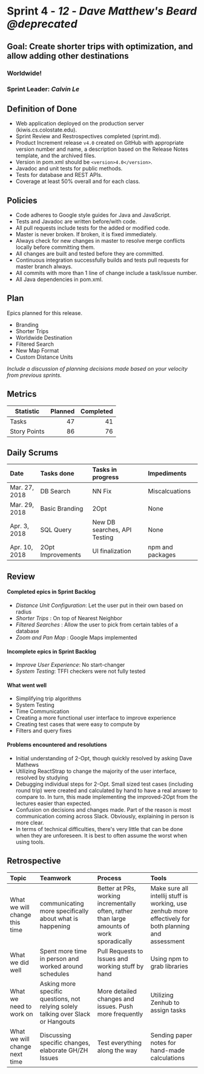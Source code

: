 # Sprint 4 - *12* - *Dave Matthew's Beard @deprecated*

## Goal: Create shorter trips with optimization, and allow adding other destinations

### Worldwide!
### Sprint Leader: *Calvin Le*

## Definition of Done

* Web application deployed on the production server (kiwis.cs.colostate.edu).
* Sprint Review and Restrospectives completed (sprint.md).
* Product Increment release `v4.0` created on GitHub with appropriate version number and name, a description based on the Release Notes template, and the archived files.
* Version in pom.xml should be `<version>4.0</version>`.
* Javadoc and unit tests for public methods.
* Tests for database and REST APIs.
* Coverage at least 50% overall and for each class.

## Policies

* Code adheres to Google style guides for Java and JavaScript.
* Tests and Javadoc are written before/with code.
* All pull requests include tests for the added or modified code.
* Master is never broken.  If broken, it is fixed immediately.
* Always check for new changes in master to resolve merge conflicts locally before committing them.
* All changes are built and tested before they are committed.
* Continuous integration successfully builds and tests pull requests for master branch always.
* All commits with more than 1 line of change include a task/issue number.
* All Java dependencies in pom.xml.

## Plan

Epics planned for this release.

* Branding
* Shorter Trips
* Worldwide Destination
* Filtered Search
* New Map Format
* Custom Distance Units

*Include a discussion of planning decisions made based on your velocity from previous sprints.*

## Metrics

Statistic | Planned | Completed
--- | ---: | ---:
Tasks |  47   | 41
Story Points |  86 | 76

## Daily Scrums

Date | Tasks done  | Tasks in progress | Impediments
:--- | :--- | :--- | :---
Mar. 27, 2018| DB Search | NN Fix | Miscalcuations
Mar. 29, 2018| Basic Branding| 2Opt | None
Apr. 3, 2018 | SQL Query | New DB searches, API Testing | None
Apr. 10, 2018 | 2Opt Improvements | UI finalization | npm and packages

## Review

#### Completed epics in Sprint Backlog
* *Distance Unit Configuration*:  Let the user put in their own based on radius
* *Shorter Trips* : On top of Nearest Neighbor
* *Filtered Searches* : Allow the user to pick from certain tables of a database
* *Zoom and Pan Map* : Google Maps implemented

#### Incomplete epics in Sprint Backlog
* *Improve User Experience*: No start-changer
* *System Testing*: TFFI checkers were not fully tested

#### What went well
* Simplifying trip algorithms
* System Testing
* Time Communication
* Creating a more functional user interface to improve experience
* Creating test cases that were easy to compute by
* Filters and query fixes
#### Problems encountered and resolutions
* Initial understanding of 2-Opt, though quickly resolved by asking Dave Mathews
* Utilizing ReactStrap to change the majority of the user interface, resolved by studying
* Debugging individual steps for 2-Opt. Small sized test cases (including round trip) were created and calculated by hand to have a real answer to compare to. In turn, this made implementing the improved-2Opt from the lectures easier than expected.
* Confusion on decisions and changes made. Part of the reason is most communication coming across Slack. Obviously, explaining in person is more clear.
* In terms of technical difficulties, there's very little that can be done when they are unforeseen. It is best to often assume the worst when using tools.

## Retrospective

Topic | Teamwork | Process | Tools
:--- | :--- | :--- | :---
What we will change this time | communicating more specifically about what is happening | Better at PRs, working incrementally often, rather than large amounts of work sporadically |Make sure all intellij stuff is working, use zenhub more effectively for both planning and assessment |
What we did well | Spent more time in person and worked around schedules | Pull Requests to Issues and working stuff by hand | Using npm to grab libraries
What we need to work on | Asking more specific questions, not relying solely talking over Slack or Hangouts  | More detailed changes and issues. Push more frequently | Utilizing Zenhub to assign tasks |
What we will change next time | Discussing specific changes, elaborate GH/ZH Issues | Test everything along the way | Sending paper notes for hand-made calculations
